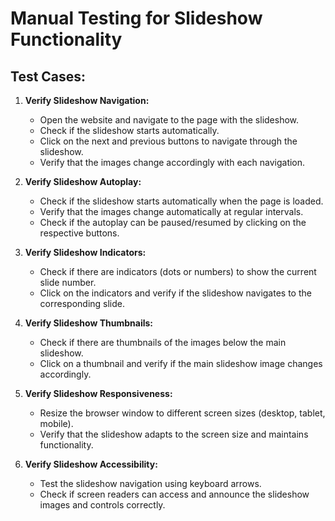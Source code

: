 # Manual Testing for Slideshow Functionality

## Test Cases:

1. **Verify Slideshow Navigation:**
   - Open the website and navigate to the page with the slideshow.
   - Check if the slideshow starts automatically.
   - Click on the next and previous buttons to navigate through the slideshow.
   - Verify that the images change accordingly with each navigation.

2. **Verify Slideshow Autoplay:**
   - Check if the slideshow starts automatically when the page is loaded.
   - Verify that the images change automatically at regular intervals.
   - Check if the autoplay can be paused/resumed by clicking on the respective buttons.

3. **Verify Slideshow Indicators:**
   - Check if there are indicators (dots or numbers) to show the current slide number.
   - Click on the indicators and verify if the slideshow navigates to the corresponding slide.

4. **Verify Slideshow Thumbnails:**
   - Check if there are thumbnails of the images below the main slideshow.
   - Click on a thumbnail and verify if the main slideshow image changes accordingly.

5. **Verify Slideshow Responsiveness:**
   - Resize the browser window to different screen sizes (desktop, tablet, mobile).
   - Verify that the slideshow adapts to the screen size and maintains functionality.

6. **Verify Slideshow Accessibility:**
   - Test the slideshow navigation using keyboard arrows.
   - Check if screen readers can access and announce the slideshow images and controls correctly.